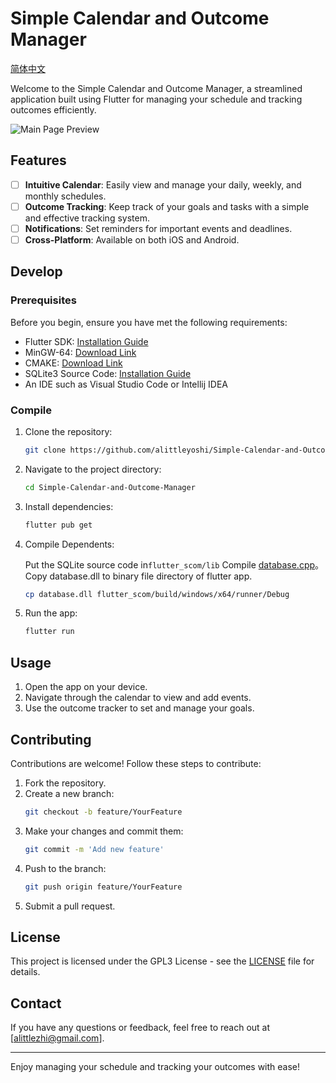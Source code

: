 # Simple Calendar and Outcome Manager

[简体中文](README_zh-cn.md)

Welcome to the Simple Calendar and Outcome Manager, a streamlined application built using Flutter for managing your schedule and tracking outcomes efficiently.

![Main Page Preview](https://github.com/user-attachments/assets/65886888-2402-4024-8968-378a733e0b11)

## Features

- [ ] **Intuitive Calendar**: Easily view and manage your daily, weekly, and monthly schedules.
- [ ] **Outcome Tracking**: Keep track of your goals and tasks with a simple and effective tracking system.
- [ ] **Notifications**: Set reminders for important events and deadlines.
- [ ] **Cross-Platform**: Available on both iOS and Android.

## Develop

### Prerequisites

Before you begin, ensure you have met the following requirements:

- Flutter SDK: [Installation Guide](https://flutter.dev/docs/get-started/install)
- MinGW-64: [Download Link](https://gcc.gnu.org/)
- CMAKE: [Download Link](https://cmake.org/download/)
- SQLite3 Source Code: [Installation Guide](https://www.sqlite.org/download.html)
- An IDE such as Visual Studio Code or Intellij IDEA

### Compile

1. Clone the repository:
   ```sh
   git clone https://github.com/alittleyoshi/Simple-Calendar-and-Outcome-Manager.git
   ```
2. Navigate to the project directory:
   ```sh
   cd Simple-Calendar-and-Outcome-Manager
   ```
3. Install dependencies:
   ```sh
   flutter pub get
   ```
4. Compile Dependents:
   
   Put the SQLite source code in```flutter_scom/lib```
   Compile [database.cpp](flutter_scom/lib/database.cpp)。
   Copy database.dll to binary file directory of flutter app. 
   ```sh
   cp database.dll flutter_scom/build/windows/x64/runner/Debug
   ```
5. Run the app:
   ```sh
   flutter run
   ```

## Usage

1. Open the app on your device.
2. Navigate through the calendar to view and add events.
3. Use the outcome tracker to set and manage your goals.

## Contributing

Contributions are welcome! Follow these steps to contribute:

1. Fork the repository.
2. Create a new branch:
   ```sh
   git checkout -b feature/YourFeature
   ```
3. Make your changes and commit them:
   ```sh
   git commit -m 'Add new feature'
   ```
4. Push to the branch:
   ```sh
   git push origin feature/YourFeature
   ```
5. Submit a pull request.

## License

This project is licensed under the GPL3 License - see the [LICENSE](LICENSE) file for details.

## Contact

If you have any questions or feedback, feel free to reach out at [alittlezhi@gmail.com].

---

Enjoy managing your schedule and tracking your outcomes with ease!
